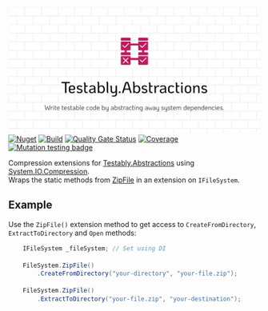 ![Testably.Abstractions](https://raw.githubusercontent.com/Testably/Testably.Abstractions/main/Docs/Images/social-preview.png)
[![Nuget](https://img.shields.io/nuget/v/Testably.Abstractions.Compression)](https://www.nuget.org/packages/Testably.Abstractions.Compression)
[![Build](https://github.com/Testably/Testably.Abstractions/actions/workflows/build.yml/badge.svg)](https://github.com/Testably/Testably.Abstractions/actions/workflows/build.yml)
[![Quality Gate Status](https://sonarcloud.io/api/project_badges/measure?project=Testably_Testably.Abstractions&branch=main&metric=alert_status)](https://sonarcloud.io/summary/overall?id=Testably_Testably.Abstractions&branch=main)
[![Coverage](https://sonarcloud.io/api/project_badges/measure?project=Testably_Testably.Abstractions&branch=main&metric=coverage)](https://sonarcloud.io/summary/overall?id=Testably_Testably.Abstractions&branch=main)
[![Mutation testing badge](https://img.shields.io/endpoint?style=flat&url=https%3A%2F%2Fbadge-api.stryker-mutator.io%2Fgithub.com%2FTestably%2FTestably.Abstractions%2Fmain)](https://dashboard.stryker-mutator.io/reports/github.com/Testably/Testably.Abstractions/main)

Compression extensions for [Testably.Abstractions](../README.md) using [System.IO.Compression](https://www.nuget.org/packages/System.IO.Compression/).  
Wraps the static methods from [ZipFile](https://learn.microsoft.com/en-us/dotnet/api/system.io.compression.zipfile) in an extension on `IFileSystem`.

## Example
Use the `ZipFile()` extension method to get access to `CreateFromDirectory`, `ExtractToDirectory` and `Open` methods:
```csharp
    IFileSystem _fileSystem; // Set using DI
		
    FileSystem.ZipFile()
        .CreateFromDirectory("your-directory", "your-file.zip");

    FileSystem.ZipFile()
        .ExtractToDirectory("your-file.zip", "your-destination");
```
